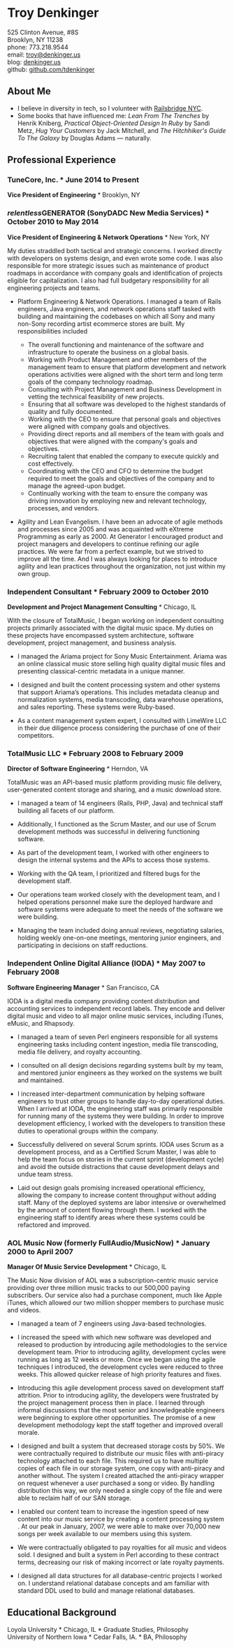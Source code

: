 # Troy Denkinger
525 Clinton Avenue, #8S  
Brooklyn, NY 11238  
phone: 773.218.9544  
email: troy@denkinger.us  
blog: [denkinger.us](http://denkinger.us)  
github: [github.com/tdenkinger](https://github.com/tdenkinger)  

## About Me 

* I believe in diversity in tech, so I volunteer with [Railsbridge NYC](http://railsbridgenyc.org).  
* Some books that have influenced me: _Lean From The Trenches_ by Henrik Kniberg, _Practical Object-Oriented Design In Ruby_ by Sandi Metz, _Hug Your Customers_ by Jack Mitchell, and _The Hitchhiker's Guide To The Galaxy_ by Douglas Adams &mdash; naturally.  
## Professional Experience

### TuneCore, Inc. * June 2014 to Present
**Vice President of Engineering** * Brooklyn, NY



### *relentless*GENERATOR (SonyDADC New Media Services) * October 2010 to May 2014
**Vice President of Engineering & Network Operations**  * New York, NY  

My duties straddled both tactical and strategic concerns. I worked directly with developers on systems design, and even wrote some code. I was also responsible for more strategic issues such as maintenance of product roadmaps in accordance with company goals and identification of projects eligible for capitalization. I also had full budgetary responsibility for all engineering projects and teams.

* Platform Engineering & Network Operations.  I managed a team of Rails engineers, Java engineers, and network operations staff tasked with building and maintaining the codebases on which all Sony and many non-Sony recording artist ecommerce stores are built. My responsibilities included	

    * The overall functioning and maintenance of the software and infrastructure to operate the business on a global basis.
    * Working with Product Management and other members of the management team to ensure that platform development and network operations activities were aligned with the short term and long term goals of the company technology roadmap.
	* Consulting with Project Management and Business Development in vetting the technical feasibility of new projects.
	* Ensuring that all software was developed to the highest standards of quality and fully documented.
	* Working with the CEO to ensure that personal goals and objectives were aligned with company goals and objectives.
	* Providing direct reports and all members of the team with goals and objectives that were aligned with the company's goals and objectives.
	* Recruiting talent that enabled the company to execute quickly and cost effectively.
	* Coordinating with the CEO and CFO to determine the budget required to meet the goals and objectives of the company and to manage the agreed-upon budget.
	* Continually working with the team to ensure the company was driving innovation by employing new and relevant technology, processes, and vendors.


* Agility and Lean Evangelism.  I have been an advocate of agile methods and processes since 2005 and was acquainted with eXtreme Programming as early as 2000. At Generator I encouraged product and project managers and developers to continue refining our agile practices. We were far from a perfect example, but we strived to improve all the time. And I was always looking for places to introduce agility and lean practices throughout the organization, not just within my own group.

### Independent Consultant * February 2009 to October 2010
**Development and Project Management Consulting** * Chicago, IL  

With the closure of TotalMusic, I began working on independent consulting projects primarily associated with the digital music space.  My duties on these projects have encompassed system architecture, software development, project management, and business analysis.

* I managed the Ariama project for Sony Music Entertainment.  Ariama was an online classical music store selling high quality digital music files and presenting classical-centric metadata in a unique manner.

* I designed and built the content processing system and other systems that support Ariama’s operations.  This includes metadata cleanup and normalization systems, media transcoding, data warehouse operations, and sales reporting. These systems were Ruby-based.

* As a content management system expert, I consulted with LimeWire LLC in their due diligence process considering the purchase of one of their competitors.


### TotalMusic LLC * February 2008 to February 2009
**Director of Software Engineering** * Herndon, VA

TotalMusic was an API-based music platform providing music file delivery, user-generated content storage and sharing, and a music download store.

* I managed a team of 14 engineers (Rails, PHP, Java) and technical staff building all facets of our platform.

* Additionally, I functioned as the Scrum Master, and our use of Scrum development methods was successful in delivering functioning software.

* As part of the development team, I worked with other engineers to design the internal systems and the APIs to access those systems.

* Working with the QA team, I prioritized and filtered bugs for the development staff.

* Our operations team worked closely with the development team, and I helped operations personnel make sure the deployed hardware and software systems were adequate to meet the needs of the software we were building.

* Managing the team included doing annual reviews, negotiating salaries, holding weekly one-on-one meetings, mentoring junior engineers, and participating in decisions on staff reductions.

### Independent Online Digital Alliance (IODA) * May 2007 to February 2008
**Software Engineering Manager** * San Francisco, CA  

IODA is a digital media company providing content distribution and accounting services to independent record labels.  They encode and deliver digital music and video to all major online music services, including iTunes, eMusic, and Rhapsody.

* I managed a team of seven Perl engineers responsible for all systems engineering tasks including content ingestion, media file transcoding, media file delivery, and royalty accounting.

* I consulted on all design decisions regarding systems built by my team, and mentored junior engineers as they worked on the systems we built and maintained.

* I increased inter-department communication by helping software engineers to trust other groups to handle day-to-day operational duties.  When I arrived at IODA, the engineering staff was primarily responsible for running many of the systems they were building.  In order to improve development efficiency, I worked with the developers to transition these duties to operational groups within the company.

* Successfully delivered on several Scrum sprints.  IODA uses Scrum as a development process, and as a Certified Scrum Master, I was able to help the team focus on stories in the current sprint (development cycle) and avoid the outside distractions that cause development delays and undue team stress.

* Laid out design goals promising increased operational efficiency, allowing the company to increase content throughput without adding staff.  Many of the deployed systems are labor intensive or overwhelmed by the amount of content flowing through them.  I worked with the engineering staff to identify areas where these systems could be refactored and improved.

### AOL Music Now (formerly FullAudio/MusicNow) * January 2000 to April 2007
**Manager Of Music Service Development** * Chicago, IL  

The Music Now division of AOL was a subscription-centric music service providing over three million music tracks to our 500,000 paying subscribers.  Our service also had a purchase component, much like Apple iTunes, which allowed our two million shopper members to purchase music and videos.

* I managed a team of 7 engineers using Java-based technologies.

* I increased the speed with which new software was developed and released to production by introducing agile methodologies to the service development team.  Prior to introducing agility, development cycles were running as long as 12 weeks or more.  Once we began using the agile techniques I introduced, the development cycles were reduced to three weeks.  This allowed quicker release of high priority features and fixes.

* Introducing this agile development process saved on development staff attrition.  Prior to introducing agility, the developers were frustrated by the project management process then in place.  I learned through informal discussions that the most senior and knowledgeable engineers were beginning to explore other opportunities.  The promise of a new development methodology kept the staff together and improved overall morale.

* I designed and built a system that decreased storage costs by 50%.  We were contractually required to distribute our music files with anti-piracy technology attached to each file.  This required us to have multiple copies of each file in our storage system, one copy with anti-piracy and another without.  The system I created attached the anti-piracy wrapper on request whenever a user purchased a song or video.  By handling distribution this way, we only needed a single copy of the file and were able to reclaim half of our SAN storage.

* I enabled our content team to increase the ingestion speed of new content into our music service by creating a content processing system .  At our peak in January, 2007, we were able to make over 70,000 new songs per week available to our members using this system.

* We were contractually obligated to pay royalties for all music and videos sold.  I designed and built a system in Perl according to these contract terms, decreasing our risk of making incorrect or late royalty payments.

* I designed all data structures for all database-centric projects I worked on.  I understand relational database concepts and am familiar with standard DDL used to build and manage relational databases.

## Educational Background

Loyola University * Chicago, IL * Graduate Studies, Philosophy  
University of Northern Iowa * Cedar Falls, IA.  * BA, Philosophy

